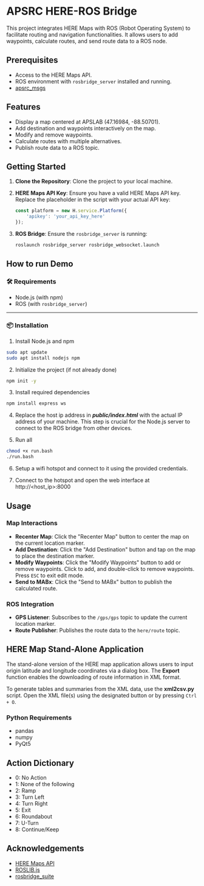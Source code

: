 # APSRC HERE-ROS Bridge

This project integrates HERE Maps with ROS (Robot Operating System) to facilitate routing and navigation functionalities. It allows users to add waypoints, calculate routes, and send route data to a ROS node. 

## Prerequisites
- Access to the HERE Maps API.
- ROS environment with `rosbridge_server` installed and running.
- [apsrc_msgs](https://github.com/mojtaba1989/apsrc_msgs.git)

## Features

- Display a map centered at APSLAB (47.16984, -88.50701).
- Add destination and waypoints interactively on the map.
- Modify and remove waypoints.
- Calculate routes with multiple alternatives.
- Publish route data to a ROS topic.

## Getting Started

1. **Clone the Repository**: Clone the project to your local machine.
   
2. **HERE Maps API Key**: Ensure you have a valid HERE Maps API key. Replace the placeholder in the script with your actual API key:
   ```javascript
   const platform = new H.service.Platform({
       'apikey': 'your_api_key_here'
   });
   ```

3. **ROS Bridge**: Ensure the `rosbridge_server` is running:
   ```bash
   roslaunch rosbridge_server rosbridge_websocket.launch
   ```

## How to run Demo

### 🛠 Requirements

- Node.js (with npm)
- ROS (with `rosbridge_server`)

---

### 📦 Installation
1. Install Node.js and npm

```bash
sudo apt update
sudo apt install nodejs npm
```

2. Initialize the project (if not already done)
```bash 
npm init -y
```
3. Install required dependencies
```bash
npm install express ws
```

4. Replace the host ip address in ***public/index.html*** with the actual IP address of your machine. This step is crucial for the Node.js server to connect to the ROS bridge from other devices.

5. Run all
```bash
chmod +x run.bash
./run.bash
```

6. Setup a wifi hotspot and connect to it using the provided credentials.

7. Connect to the hotspot and open the web interface at http://<host_ip>:8000

## Usage

### Map Interactions

- **Recenter Map**: Click the "Recenter Map" button to center the map on the current location marker.
- **Add Destination**: Click the "Add Destination" button and tap on the map to place the destination marker.
- **Modify Waypoints**: Click the "Modify Waypoints" button to add or remove waypoints. Click to add, and double-click to remove waypoints. Press `ESC` to exit edit mode.
- **Send to MABx**: Click the "Send to MABx" button to publish the calculated route.

### ROS Integration

- **GPS Listener**: Subscribes to the `/gps/gps` topic to update the current location marker.
- **Route Publisher**: Publishes the route data to the `here/route` topic.

## HERE Map Stand-Alone Application

The stand-alone version of the HERE map application allows users to input origin latitude and longitude coordinates via a dialog box. The **Export** function enables the downloading of route information in XML format.

To generate tables and summaries from the XML data, use the **xml2csv.py** script. Open the XML file(s) using the designated button or by pressing `Ctrl + O`.

### Python Requirements

- pandas
- numpy
- PyQt5

## Action Dictionary

- 0: No Action
- 1: None of the following
- 2: Ramp
- 3: Turn Left
- 4: Turn Right
- 5: Exit
- 6: Roundabout
- 7: U-Turn
- 8: Continue/Keep

## Acknowledgements

- [HERE Maps API](https://developer.here.com/)
- [ROSLIB.js](https://github.com/RobotWebTools/roslibjs)
- [rosbridge_suite](http://wiki.ros.org/rosbridge_suite)
